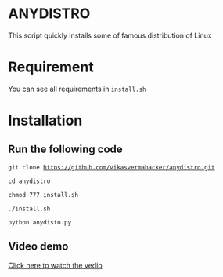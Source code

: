 # ANYDISTRO
This script quickly installs some of famous distribution of Linux
# Requirement
You can see all requirements in <code>install.sh</code>
# Installation
## Run the following code
<code>git clone https://github.com/vikasvermahacker/anydistro.git</code>

<code>cd anydistro</code>

<code>chmod 777 install.sh</code>

<code>./install.sh</code>

<code>python anydisto.py</code>

## Video demo
[Click here to watch the vedio](https://asciinema.org/a/udxdVwGvH9nPLXwCjwAkzJket)
